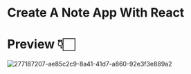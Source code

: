   # Create A Note App With React
  # Preview 👇🏻
![277187207-ae85c2c9-8a41-41d7-a860-92e3f3e889a2](https://github.com/user-attachments/assets/2cf3bec3-f7c4-4f8f-9d23-7f51fa1967b3)

